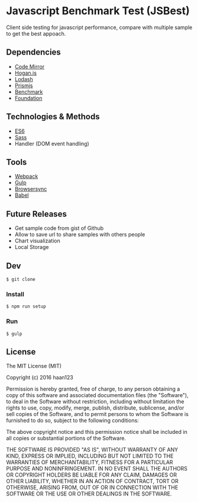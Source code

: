 # Javascript Benchmark Test (JSBest)
Client side testing for javascript performance, compare with multiple sample to get the best appoach.

## Dependencies
- [Code Mirror](https://github.com/codemirror/CodeMirror)
- [Hogan.js](https://github.com/twitter/hogan.js/)
- [Lodash](https://github.com/lodash/lodash)
- [Prismjs](https://github.com/PrismJS/prism)
- [Benchmark](https://github.com/bestiejs/benchmark.js)
- [Foundation](https://github.com/zurb/foundation-sites)

## Technologies & Methods
- [ES6](https://babeljs.io/docs/learn-es2015/)
- [Sass](http://sass-lang.com/)
- Handler (DOM event handling)

## Tools
- [Webpack](https://webpack.github.io/)
- [Gulp](http://gulpjs.com/)
- [Browsersync](https://www.browsersync.io/)
- [Babel](https://babeljs.io/)

## Future Releases
- Get sample code from gist of Github
- Allow to save url to share samples with others people
- Chart visualization
- Local Storage


## Dev
```
$ git clone
```

### Install
```
$ npm run setup
```

### Run
```
$ gulp
```

## License
The MIT License (MIT)

Copyright (c) 2016 haan123

Permission is hereby granted, free of charge, to any person obtaining a copy
of this software and associated documentation files (the "Software"), to deal
in the Software without restriction, including without limitation the rights
to use, copy, modify, merge, publish, distribute, sublicense, and/or sell
copies of the Software, and to permit persons to whom the Software is
furnished to do so, subject to the following conditions:

The above copyright notice and this permission notice shall be included in all
copies or substantial portions of the Software.

THE SOFTWARE IS PROVIDED "AS IS", WITHOUT WARRANTY OF ANY KIND, EXPRESS OR
IMPLIED, INCLUDING BUT NOT LIMITED TO THE WARRANTIES OF MERCHANTABILITY,
FITNESS FOR A PARTICULAR PURPOSE AND NONINFRINGEMENT. IN NO EVENT SHALL THE
AUTHORS OR COPYRIGHT HOLDERS BE LIABLE FOR ANY CLAIM, DAMAGES OR OTHER
LIABILITY, WHETHER IN AN ACTION OF CONTRACT, TORT OR OTHERWISE, ARISING FROM,
OUT OF OR IN CONNECTION WITH THE SOFTWARE OR THE USE OR OTHER DEALINGS IN THE
SOFTWARE.
